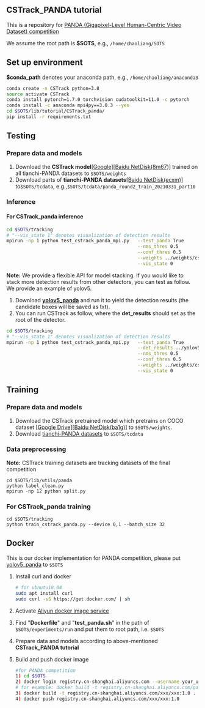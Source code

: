 ## CSTrack_PANDA tutorial

This is a repository for [PANDA (Gigapixel-Level Human-Centric Video Dataset) competition](https://tianchi.aliyun.com/competition/entrance/531855/introduction)

We assume the root path is **$SOTS**, e.g., `/home/chaoliang/SOTS`

## Set up environment

**$conda_path** denotes your anaconda path, e.g., `/home/chaoliang/anaconda3` 

```bash
conda create -n CSTrack python=3.8
source activate CSTrack
conda install pytorch=1.7.0 torchvision cudatoolkit=11.0 -c pytorch
conda install -c anaconda mpi4py==3.0.3 --yes
cd $SOTS/lib/tutorial/CSTrack_panda/
pip install -r requirements.txt
```

## Testing

### Prepare data and models

1. Download the **CSTrack model**[[Google]](https://drive.google.com/file/d/1-V6I5AjlM2iaiu6gMOQ6uxqjf5YRPHfK/view?usp=sharing)[[Baidu NetDisk(8m67)]](https://pan.baidu.com/s/1mlivPz3hyPENLTeJxMfjjQ) trained on all tianchi-PANDA datasets to `$SOTS/weights`
2. Download  parts of **tianchi-PANDA datasets**[[Baidu NetDisk(ecxm)]](https://pan.baidu.com/s/1yVl-fHxyF7mhDYwsmdNTUA)  to`$SOTS/tcdata`, e.g.,`$SOTS/tcdata/panda_round2_train_20210331_part10`

### Inference

#### For CSTrack_panda inference

```bash
cd $SOTS/tracking
# "--vis_state 1" denotes visualization of detection results 
mpirun -np 1 python test_cstrack_panda_mpi.py   --test_panda True                     \
                                                --nms_thres 0.5                       \
                                                --conf_thres 0.5                      \
                                                --weights ../weights/cstrack_panda.pt \
                                                --vis_state 0
```


**Note:**  We provide a flexible API for model stacking. If you would like to stack more detection results from other detectors, you can test as follow. We provide an example of yolov5.
1) Download [**yolov5_panda**](https://github.com/xiamingfu/YOLOV5_PANDA) and run it to yield the detection results (the candidate boxes will be saved as txt).
2) You can run CSTrack as follow, where the **det_results** should set as the root of the detector.

```bash
cd $SOTS/tracking
# "--vis_state 1" denotes visualization of detection results 
mpirun -np 1 python test_cstrack_panda_mpi.py   --test_panda True                     \
                                                --det_results ../yolov5_panda         \
                                                --nms_thres 0.5                       \
                                                --conf_thres 0.5                      \
                                                --weights ../weights/cstrack_panda.pt \
                                                --vis_state 0
```


## Training

### Prepare data and models

1. Download the CSTrack pretrained model which pretrains on COCO dataset [[Google Drive\]](https://drive.google.com/file/d/1qJHNlEXPVirDVmWL7hHeU4-P9amWHJHR/view?usp=sharing)[[Baidu NetDisk(ba1g)\]](https://pan.baidu.com/s/1S04i6-yxQ3QHtfUDDtd1Kw) to `$SOTS/weights`.
2. Download  [tianchi-PANDA datasets](https://tianchi.aliyun.com/competition/entrance/531855/information) to `$SOTS/tcdata`

### Data preprocessing

**Note:** CSTrack training datasets are tracking datasets of the final competition

```
cd $SOTS/lib/utils/panda
python label_clean.py
mpirun -np 12 python split.py
```
### For  CSTrack_panda training

```
cd $SOTS/tracking
python train_cstrack_panda.py --device 0,1 --batch_size 32
```

## Docker

This is our docker implementation for PANDA competition, please put [yolov5_panda](https://github.com/xiamingfu/YOLOV5_PANDA) to `$SOTS`
1. Install curl and docker 

   ```bash
   # for ubnutu18.04
   sudo apt install curl
   sudo curl -sS https://get.docker.com/ | sh
   ```

2. Activate [Aliyun docker image service](https://tianchi.aliyun.com/competition/entrance/531863/tab/253?spm=5176.12586973.0.0.52d56567ZO368y)

3. Find "**Dockerfile**" and "**test_panda.sh**" in the path of `$SOTS/experiments/run`  and put them to root path, i.e. `$SOTS`

4. Prepare data and models according to above-mentioned **CSTrack_PANDA tutorial**

5. Build and push docker image

   ```bash
   #for PANDA competition
   1) cd $SOTS
   2) docker login registry.cn-shanghai.aliyuncs.com --username your_username  --password your_password
   # for example: docker build -t registry.cn-shanghai.aliyuncs.com/panda_tracking/panda_submit:1.0 . 
   3) docker build -t registry.cn-shanghai.aliyuncs.com/xxx/xxx:1.0 . 
   4) docker push registry.cn-shanghai.aliyuncs.com/xxx/xxx:1.0
   ```

   

